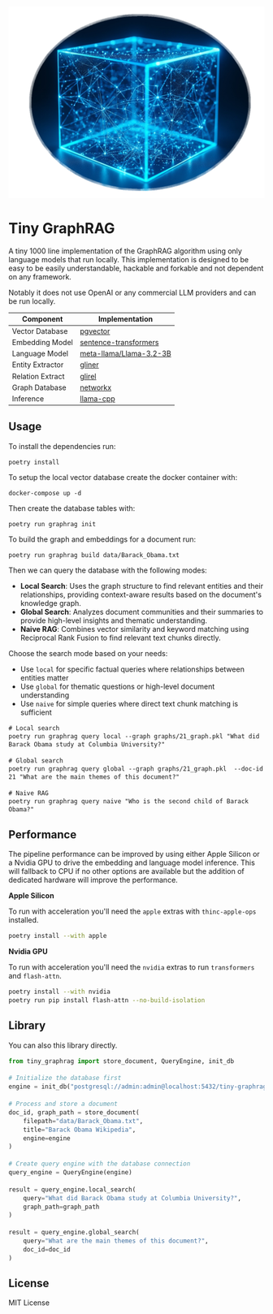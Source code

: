 <p align="center">
  <img src=".github/logo.png" alt="Tiny GraphRAG Logo" width="512"/>
</p>

# Tiny GraphRAG

A tiny 1000 line implementation of the GraphRAG algorithm using only language
models that run locally. This implementation is designed to be easy to be
easily understandable, hackable and forkable and not dependent on any
framework.

Notably it does not use OpenAI or any commercial LLM providers and can be run
locally.

| Component         | Implementation                                    |
|------------------|--------------------------------------------------|
| Vector Database  | [pgvector](https://github.com/pgvector/pgvector) |
| Embedding Model  | [sentence-transformers](https://github.com/UKPLab/sentence-transformers) |
| Language Model   | [meta-llama/Llama-3.2-3B](https://huggingface.co/meta-llama/Meta-Llama-3.2-3B) |
| Entity Extractor | [gliner](https://github.com/urchade/GLiNER)     |
| Relation Extract | [glirel](https://github.com/jackboyla/GLiREL)   |
| Graph Database   | [networkx](https://github.com/networkx/networkx) |
| Inference        | [llama-cpp](https://github.com/abetlen/llama-cpp-python) |

## Usage

To install the dependencies run:

```bash
poetry install
```

To setup the local vector database create the docker container with:

```shell
docker-compose up -d
```

Then create the database tables with:

```shell
poetry run graphrag init
```

To build the graph and embeddings for a document run:

```shell
poetry run graphrag build data/Barack_Obama.txt
```

Then we can query the database with the following modes:

- **Local Search**: Uses the graph structure to find relevant entities and their relationships, providing context-aware results based on the document's knowledge graph.
- **Global Search**: Analyzes document communities and their summaries to provide high-level insights and thematic understanding.
- **Naive RAG**: Combines vector similarity and keyword matching using Reciprocal Rank Fusion to find relevant text chunks directly.

Choose the search mode based on your needs:

- Use `local` for specific factual queries where relationships between entities matter
- Use `global` for thematic questions or high-level document understanding
- Use `naive` for simple queries where direct text chunk matching is sufficient

```shell
# Local search
poetry run graphrag query local --graph graphs/21_graph.pkl "What did Barack Obama study at Columbia University?"

# Global search
poetry run graphrag query global --graph graphs/21_graph.pkl  --doc-id 21 "What are the main themes of this document?"

# Naive RAG
poetry run graphrag query naive "Who is the second child of Barack Obama?"
```

## Performance

The pipeline performance can be improved by using either Apple Silicon or a
Nvidia GPU to drive the embedding and language model inference. This will fallback
to CPU if no other options are available but the addition of dedicated hardware
will improve the performance.

**Apple Silicon**

To run with acceleration you'll need the `apple` extras with `thinc-apple-ops`
installed.

```bash
poetry install --with apple
```

**Nvidia GPU**

To run with acceleration you'll need the `nvidia` extras to run `transformers`
and `flash-attn`.

```bash
poetry install --with nvidia
poetry run pip install flash-attn --no-build-isolation
```

## Library

You can also this library directly.

```python
from tiny_graphrag import store_document, QueryEngine, init_db

# Initialize the database first
engine = init_db("postgresql://admin:admin@localhost:5432/tiny-graphrag")

# Process and store a document
doc_id, graph_path = store_document(
    filepath="data/Barack_Obama.txt",
    title="Barack Obama Wikipedia",
    engine=engine
)

# Create query engine with the database connection
query_engine = QueryEngine(engine)

result = query_engine.local_search(
    query="What did Barack Obama study at Columbia University?",
    graph_path=graph_path
)

result = query_engine.global_search(
    query="What are the main themes of this document?",
    doc_id=doc_id
)
```

License
-------

MIT License